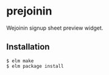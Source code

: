 # prejoinin

Wejoinin signup sheet preview widget.

## Installation

    $ elm make
    $ elm package install
